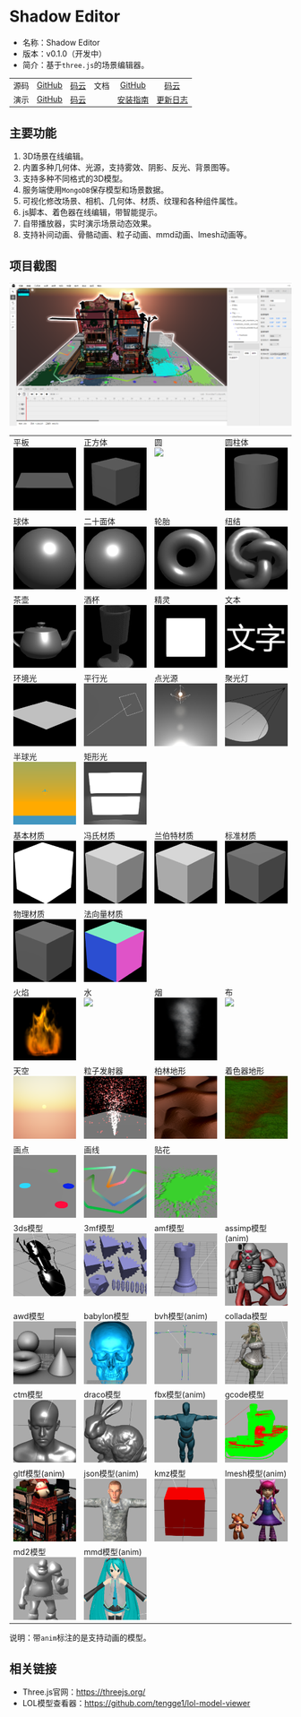 # Shadow Editor

* 名称：Shadow Editor
* 版本：v0.1.0（开发中）
* 简介：基于`three.js`的场景编辑器。

| | | | | | |
| :-: | :-: | :-: | :-: | :-: | :-: |
| 源码 | [GitHub](https://github.com/tengge1/ShadowEditor) | [码云](https://gitee.com/tengge1/ShadowEditor) | 文档 | [GitHub](https://tengge1.github.io/ShadowEditor/) | [码云](https://tengge1.gitee.io/shadoweditor/) |
| 演示 | [GitHub](https://tengge1.github.io/ShadowEditor-examples/) | [码云](https://tengge1.gitee.io/shadoweditor-examples/) |  | [安装指南](UserGuide.md) | [更新日志](UpdateLog.md) |

## 主要功能

1. 3D场景在线编辑。
2. 内置多种几何体、光源，支持雾效、阴影、反光、背景图等。
3. 支持多种不同格式的3D模型。
4. 服务端使用`MongoDB`保存模型和场景数据。
5. 可视化修改场景、相机、几何体、材质、纹理和各种组件属性。
6. js脚本、着色器在线编辑，带智能提示。
7. 自带播放器，实时演示场景动态效果。
8. 支持补间动画、骨骼动画、粒子动画、mmd动画、lmesh动画等。

## 项目截图

![image](images/scene20181125.png)

<table>
    <tr valign="top">
        <td width="25%">平板<br><img src="images/examples/平板.png"></td>
        <td width="25%">正方体<br><img src="images/examples/正方体.png"></td>
        <td width="25%">圆<br><img src="images/examples/圆.png"></td>
        <td width="25%">圆柱体<br><img src="images/examples/圆柱体.png"></td>
    </tr>
    <tr valign="top">
        <td>球体<br><img src="images/examples/球体.png"></td>
        <td>二十面体<br><img src="images/examples/二十面体.png"></td>
        <td>轮胎<br><img src="images/examples/轮胎.png"></td>
        <td>纽结<br><img src="images/examples/纽结.png"></td>
    </tr>
    <tr valign="top">
        <td>茶壶<br><img src="images/examples/茶壶.png"></td>
        <td>酒杯<br><img src="images/examples/酒杯.png"></td>
        <td>精灵<br><img src="images/examples/精灵.png"></td>
        <td>文本<br><img src="images/examples/文本.png"></td>
    </tr>
    <tr valign="top">
        <td>环境光<br><img src="images/examples/环境光.png"></td>
        <td>平行光<br><img src="images/examples/平行光.png"></td>
        <td>点光源<br><img src="images/examples/点光源.png"></td>
        <td>聚光灯<br><img src="images/examples/聚光灯.png"></td>
    </tr>
    <tr valign="top">
        <td>半球光<br><img src="images/examples/半球光.png"></td>
        <td>矩形光<br><img src="images/examples/矩形光.png"></td>
        <td></td>
        <td></td>
    </tr>
    <tr valign="top">
        <td>基本材质<br><img src="images/examples/基本材质.png"></td>
        <td>冯氏材质<br><img src="images/examples/冯氏材质.png"></td>
        <td>兰伯特材质<br><img src="images/examples/兰伯特材质.png"></td>
        <td>标准材质<br><img src="images/examples/标准材质.png"></td>
    </tr>
    <tr valign="top">
        <td>物理材质<br><img src="images/examples/物理材质.png"></td>
        <td>法向量材质<br><img src="images/examples/法向量材质.png"></td>
        <td></td>
        <td></td>
    </tr>
    <tr valign="top">
        <td>火焰<br><img src="images/examples/火焰.png"></td>
        <td>水<br><img src="images/examples/水.png"></td>
        <td>烟<br><img src="images/examples/烟.png"></td>
        <td>布<br><img src="images/examples/布.png"></td>
    </tr>
    <tr valign="top">
        <td>天空<br><img src="images/examples/天空.png"></td>
        <td>粒子发射器<br><img src="images/examples/粒子发射器.png"></td>
        <td>柏林地形<br><img src="images/examples/柏林地形.png"></td>
        <td>着色器地形<br><img src="images/examples/着色器地形.png"></td>
    </tr>
    <tr valign="top">
        <td>画点<br><img src="images/examples/画点.png"></td>
        <td>画线<br><img src="images/examples/画线.png"></td>
        <td>贴花<br><img src="images/examples/贴花.png"></td>
        <td></td>
    </tr>
    <tr valign="top">
        <td>3ds模型<br><img src="images/examples/3ds模型.png"></td>
        <td>3mf模型<br><img src="images/examples/3mf模型.png"></td>
        <td>amf模型<br><img src="images/examples/amf模型.png"></td>
        <td>assimp模型(anim)<br><img src="images/examples/assimp模型.png"></td>
    </tr>
    <tr valign="top">
        <td>awd模型<br><img src="images/examples/awd模型.png"></td>
        <td>babylon模型<br><img src="images/examples/babylon模型.png"></td>
        <td>bvh模型(anim)<br><img src="images/examples/bvh模型.png"></td>
        <td>collada模型<br><img src="images/examples/collada模型.png"></td>
    </tr>
    <tr valign="top">
        <td>ctm模型<br><img src="images/examples/ctm模型.png"></td>
        <td>draco模型<br><img src="images/examples/draco模型.png"></td>
        <td>fbx模型(anim)<br><img src="images/examples/fbx模型.png"></td>
        <td>gcode模型<br><img src="images/examples/gcode模型.png"></td>
    </tr>
    <tr valign="top">
        <td>gltf模型(anim)<br><img src="images/examples/gltf模型.png"></td>
        <td>json模型(anim)<br><img src="images/examples/json模型.png"></td>
        <td>kmz模型<br><img src="images/examples/kmz模型.png"></td>
        <td>lmesh模型(anim)<br><img src="images/examples/lmesh模型.png"></td>
    </tr>
    <tr valign="top">
        <td>md2模型<br><img src="images/examples/md2模型.png"></td>
        <td>mmd模型(anim)<br><img src="images/examples/mmd模型.png"></td>
        <td></td>
        <td></td>
    </tr>
</table>

说明：带`anim`标注的是支持动画的模型。

## 相关链接

* Three.js官网：https://threejs.org/
* LOL模型查看器：https://github.com/tengge1/lol-model-viewer